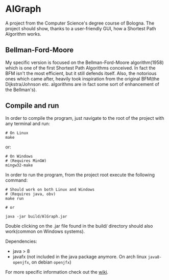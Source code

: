 # AlGraph #

A project from the Computer Science's degree course of Bologna. The project should show, thanks to a user-friendly GUI, how a Shortest Path Algorithm works.

## Bellman-Ford-Moore ##

My specific version is focused on the Bellman-Ford-Moore algorithm(1958) which is one of the first Shortest Path Algorithms conceived. In fact the BFM isn't the most efficient, but it still defends itself. Also, the notorious ones which came after, heavily took inspiration from the original BFM(the Dijkstra/Johnson etc. algorithms are in fact some sort of enhancement of the Bellman's).

## Compile and run ##

In order to compile the program, just navigate to the root of the project with any terminal and run:

```shell
# On Linux
make
```

or:
```shell
# On Windows
# (Requires MinGW)
mingw32-make
```

In order to run the program, from the project root execute the following command:
```shell
# Should work on both Linux and Windows
# (Requires java, obv)
make run

# or

java -jar build/AlGraph.jar
``` 

Double clicking on the .jar file found in the build/ directory should also work(common on Windows systems).

Dependencies:
  - java > 8
  - javafx (not included in the java package anymore. On arch linux `java8-openjfx`, on debian `openjfx`)

For more specific information check out the [wiki](https://github.com/Ball-Man/AlGraph/wiki). 
